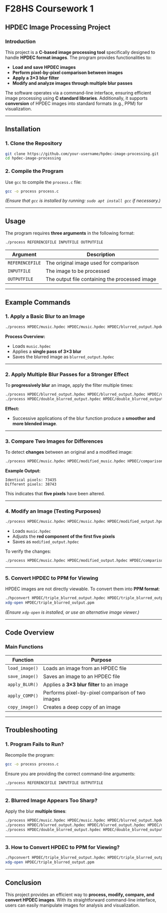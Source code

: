 # F28HS Coursework 1  
## HPDEC Image Processing Project  

### Introduction  
This project is a **C-based image processing tool** specifically designed to handle **HPDEC format images**. The program provides functionalities to:  
- **Load and save HPDEC images**  
- **Perform pixel-by-pixel comparison between images**  
- **Apply a 3×3 blur filter**  
- **Modify and analyze images through multiple blur passes**  

The software operates via a command-line interface, ensuring efficient image processing using **C standard libraries**. Additionally, it supports **conversion** of HPDEC images into standard formats (e.g., PPM) for visualization.  

---

## Installation  

### **1. Clone the Repository**  
```sh
git clone https://github.com/your-username/hpdec-image-processing.git
cd hpdec-image-processing
```

### **2. Compile the Program**  
Use `gcc` to compile the `process.c` file:  
```sh
gcc -o process process.c
```
*(Ensure that `gcc` is installed by running: `sudo apt install gcc` if necessary.)*  

---

## Usage  

The program requires **three arguments** in the following format:  
```sh
./process REFERENCEFILE INPUTFILE OUTPUTFILE
```
| Argument | Description |
|----------|------------|
| `REFERENCEFILE` | The original image used for comparison |
| `INPUTFILE` | The image to be processed |
| `OUTPUTFILE` | The output file containing the processed image |

---

## Example Commands  

### **1. Apply a Basic Blur to an Image**  
```sh
./process HPDEC/music.hpdec HPDEC/music.hpdec HPDEC/blurred_output.hpdec
```
**Process Overview:**  
 - Loads `music.hpdec`  
 - Applies a **single pass of 3×3 blur**  
 - Saves the blurred image as `blurred_output.hpdec`  

---

### **2. Apply Multiple Blur Passes for a Stronger Effect**  
To **progressively blur** an image, apply the filter multiple times:  
```sh
./process HPDEC/blurred_output.hpdec HPDEC/blurred_output.hpdec HPDEC/double_blurred_output.hpdec
./process HPDEC/double_blurred_output.hpdec HPDEC/double_blurred_output.hpdec HPDEC/triple_blurred_output.hpdec
```
**Effect:**  
- Successive applications of the blur function produce a **smoother and more blended image**.  

---

### **3. Compare Two Images for Differences**  
To detect **changes** between an original and a modified image:  
```sh
./process HPDEC/music.hpdec HPDEC/modified_music.hpdec HPDEC/comparison.txt
```
**Example Output:**  
```
Identical pixels: 73435  
Different pixels: 38743  
```
This indicates that **five pixels** have been altered.  

---

### **4. Modify an Image (Testing Purposes)**  
```sh
./process HPDEC/music.hpdec HPDEC/music.hpdec HPDEC/modified_output.hpdec
```
- Loads `music.hpdec`  
- Adjusts the **red component of the first five pixels**  
- Saves as `modified_output.hpdec`  

To verify the changes:  
```sh
./process HPDEC/music.hpdec HPDEC/modified_output.hpdec HPDEC/comparison.txt
```

---

### **5. Convert HPDEC to PPM for Viewing**  
HPDEC images are not directly viewable. To convert them into **PPM format**:  
```sh
./hpconvert HPDEC/triple_blurred_output.hpdec HPDEC/triple_blurred_output.ppm
xdg-open HPDEC/triple_blurred_output.ppm
```
*(Ensure `xdg-open` is installed, or use an alternative image viewer.)*  

---

## Code Overview  

### **Main Functions**  
| Function | Purpose |
|----------|---------|
| `load_image()` | Loads an image from an HPDEC file |
| `save_image()` | Saves an image to an HPDEC file |
| `apply_BLUR()` | Applies a **3×3 blur filter** to an image |
| `apply_COMP()` | Performs pixel-by-pixel comparison of two images |
| `copy_image()` | Creates a deep copy of an image |

---

## Troubleshooting  

### **1. Program Fails to Run?**  
Recompile the program:  
```sh
gcc -o process process.c
```
Ensure you are providing the correct command-line arguments:  
```sh
./process REFERENCEFILE INPUTFILE OUTPUTFILE
```

---

### **2. Blurred Image Appears Too Sharp?**  
Apply the blur **multiple times**:  
```sh
./process HPDEC/music.hpdec HPDEC/music.hpdec HPDEC/blurred_output.hpdec
./process HPDEC/blurred_output.hpdec HPDEC/blurred_output.hpdec HPDEC/double_blurred_output.hpdec
./process HPDEC/double_blurred_output.hpdec HPDEC/double_blurred_output.hpdec HPDEC/triple_blurred_output.hpdec
```

---

### **3. How to Convert HPDEC to PPM for Viewing?**  
```sh
./hpconvert HPDEC/triple_blurred_output.hpdec HPDEC/triple_blurred_output.ppm
xdg-open HPDEC/triple_blurred_output.ppm
```

---

## Conclusion  
This project provides an efficient way to **process, modify, compare, and convert HPDEC images**. With its straightforward command-line interface, users can easily manipulate images for analysis and visualization.

